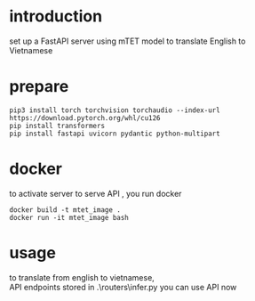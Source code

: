 # introduction
set up a FastAPI server using mTET model to translate English to Vietnamese

# prepare
```
pip3 install torch torchvision torchaudio --index-url https://download.pytorch.org/whl/cu126
pip install transformers
pip install fastapi uvicorn pydantic python-multipart
```


# docker 
to activate server to serve API , you run docker 
```
docker build -t mtet_image .
docker run -it mtet_image bash             
```
# usage 
to translate from english to vietnamese, <br>
API endpoints stored in .\routers\infer.py
you can use API now